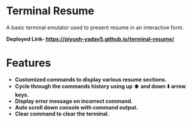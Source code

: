 # Terminal Resume
A basic terminal emulator used to present resume in an interactive form.

<b>Deployed Link<b>- https://piyush-yadav5.github.io/terminal-resume/



# Features
* Customized commands to display various resume sections.
* Cycle through the commands history using up ⬆️ and down ⬇️ arrow keys.
* Display error message on incorrect command.
* Auto scroll down console with command output.
* Clear command to clear the terminal.
